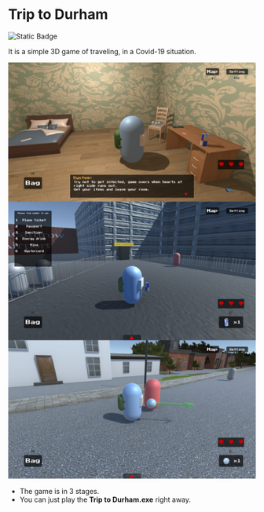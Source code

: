 # Trip to Durham

![Static Badge](https://img.shields.io/badge/Unity-v2020.3-gray)

It is a simple 3D game of traveling, in a Covid-19 situation.

![Game](./game.png)

+ The game is in 3 stages.
+ You can just play the **Trip to Durham.exe** right away.
